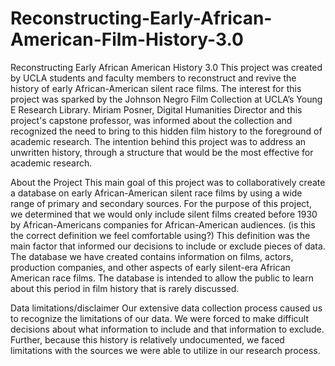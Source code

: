 # Reconstructing-Early-African-American-Film-History-3.0
Reconstructing Early African American History 3.0
This project was created by UCLA students and faculty members  to reconstruct and revive the history of early African-American silent race films.  The interest for this project was sparked by the Johnson Negro Film Collection at UCLA’s Young E Research Library.  Miriam Posner, Digital Humanities Director and this project's capstone professor, was informed about the collection and recognized the need to bring to this hidden film history to the foreground of academic research. The intention behind this project was to address an unwritten history, through a structure that would be the most effective for academic research.  

About the Project
This main goal of this project was to collaboratively create a database on early African-American silent race films by using a wide range of primary and secondary sources.   For the purpose of this project, we determined that we would only include silent films created before 1930 by African-Americans companies for African-American audiences. (is this the correct definition we feel comfortable using?) This definition was the main factor that informed our decisions to include or exclude pieces of data. The database we have created contains information on films, actors, production companies, and other aspects of early silent-era African American race films.  The database is intended to allow the public to learn about this period in film history that is rarely discussed.

Data limitations/disclaimer
Our extensive data collection process caused us to recognize the limitations of our data.  We were forced to make difficult decisions about what information to include and that information to exclude.  Further, because this history is relatively undocumented, we faced limitations with the sources we were able to utilize in our research process.  
